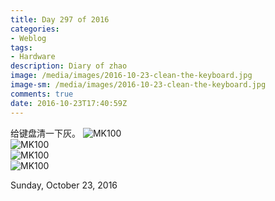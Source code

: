 ```yaml
---
title: Day 297 of 2016
categories:
- Weblog
tags:
- Hardware
description: Diary of zhao
image: /media/images/2016-10-23-clean-the-keyboard.jpg
image-sm: /media/images/2016-10-23-clean-the-keyboard.jpg
comments: true
date: 2016-10-23T17:40:59Z
---
```


给键盘清一下灰。
![MK100](/netlink/media/images/2016-10-23-clean-the-keyboard.jpg)    
![MK100](/netlink/media/images/2016-10-23-clean-the-keyboard-01.jpg)    
![MK100](/netlink/media/images/2016-10-23-clean-the-keyboard-02.jpg)    
![MK100](/netlink/media/images/2016-10-23-clean-the-keyboard-03.jpg)  

Sunday, October 23, 2016  
